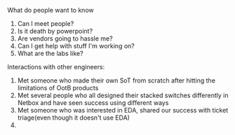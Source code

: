 What do people want to know
1. Can I meet people?
2. Is it death by powerpoint?
3. Are vendors going to hassle me?
4. Can I get help with stuff I'm working on?
5. What are the labs like?

Interactions with other engineers:
1. Met someone who made their own SoT from scratch after hitting the limitations of OotB products
2. Met several people who all designed their stacked switches differently in Netbox and have seen success using different ways
3. Met someone who was interested in EDA, shared our success with ticket triage(even though it doesn't use EDA)
4. 